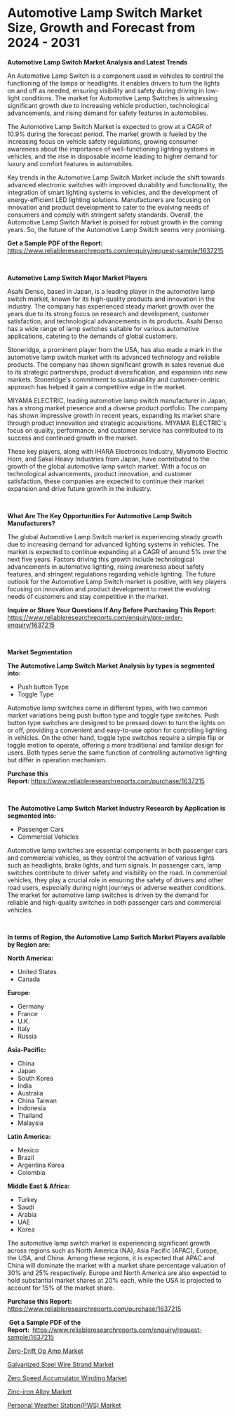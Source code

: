 <p><h1>Automotive Lamp Switch Market Size, Growth and Forecast from 2024 - 2031</h1></p><p><strong>Automotive Lamp Switch Market Analysis and Latest Trends</strong></p>
<p><p>An Automotive Lamp Switch is a component used in vehicles to control the functioning of the lamps or headlights. It enables drivers to turn the lights on and off as needed, ensuring visibility and safety during driving in low-light conditions. The market for Automotive Lamp Switches is witnessing significant growth due to increasing vehicle production, technological advancements, and rising demand for safety features in automobiles.</p><p>The Automotive Lamp Switch Market is expected to grow at a CAGR of 10.9% during the forecast period. The market growth is fueled by the increasing focus on vehicle safety regulations, growing consumer awareness about the importance of well-functioning lighting systems in vehicles, and the rise in disposable income leading to higher demand for luxury and comfort features in automobiles.</p><p>Key trends in the Automotive Lamp Switch Market include the shift towards advanced electronic switches with improved durability and functionality, the integration of smart lighting systems in vehicles, and the development of energy-efficient LED lighting solutions. Manufacturers are focusing on innovation and product development to cater to the evolving needs of consumers and comply with stringent safety standards. Overall, the Automotive Lamp Switch Market is poised for robust growth in the coming years.  So, the future of the Automotive Lamp Switch seems very promising.</p></p>
<p><strong>Get a Sample PDF of the Report:&nbsp;</strong> <a href="https://www.reliableresearchreports.com/enquiry/request-sample/1637215">https://www.reliableresearchreports.com/enquiry/request-sample/1637215</a></p>
<p>&nbsp;</p>
<p><strong>Automotive Lamp Switch Major Market Players</strong></p>
<p><p>Asahi Denso, based in Japan, is a leading player in the automotive lamp switch market, known for its high-quality products and innovation in the industry. The company has experienced steady market growth over the years due to its strong focus on research and development, customer satisfaction, and technological advancements in its products. Asahi Denso has a wide range of lamp switches suitable for various automotive applications, catering to the demands of global customers.</p><p>Stoneridge, a prominent player from the USA, has also made a mark in the automotive lamp switch market with its advanced technology and reliable products. The company has shown significant growth in sales revenue due to its strategic partnerships, product diversification, and expansion into new markets. Stoneridge's commitment to sustainability and customer-centric approach has helped it gain a competitive edge in the market.</p><p>MIYAMA ELECTRIC, leading automotive lamp switch manufacturer in Japan, has a strong market presence and a diverse product portfolio. The company has shown impressive growth in recent years, expanding its market share through product innovation and strategic acquisitions. MIYAMA ELECTRIC's focus on quality, performance, and customer service has contributed to its success and continued growth in the market.</p><p>These key players, along with IHARA Electronics Industry, Miyamoto Electric Horn, and Sakai Heavy Industries from Japan, have contributed to the growth of the global automotive lamp switch market. With a focus on technological advancements, product innovation, and customer satisfaction, these companies are expected to continue their market expansion and drive future growth in the industry.</p></p>
<p>&nbsp;</p>
<p><strong>What Are The Key Opportunities For Automotive Lamp Switch Manufacturers?</strong></p>
<p><p>The global Automotive Lamp Switch market is experiencing steady growth due to increasing demand for advanced lighting systems in vehicles. The market is expected to continue expanding at a CAGR of around 5% over the next five years. Factors driving this growth include technological advancements in automotive lighting, rising awareness about safety features, and stringent regulations regarding vehicle lighting. The future outlook for the Automotive Lamp Switch market is positive, with key players focusing on innovation and product development to meet the evolving needs of customers and stay competitive in the market.</p></p>
<p><strong>Inquire or Share Your Questions If Any Before Purchasing This Report:</strong> <a href="https://www.reliableresearchreports.com/enquiry/pre-order-enquiry/1637215">https://www.reliableresearchreports.com/enquiry/pre-order-enquiry/1637215</a></p>
<p>&nbsp;</p>
<p><strong>Market Segmentation</strong></p>
<p><strong>The Automotive Lamp Switch Market Analysis by types is segmented into:</strong></p>
<p><ul><li>Push button Type</li><li>Toggle Type</li></ul></p>
<p><p>Automotive lamp switches come in different types, with two common market variations being push button type and toggle type switches. Push button type switches are designed to be pressed down to turn the lights on or off, providing a convenient and easy-to-use option for controlling lighting in vehicles. On the other hand, toggle type switches require a simple flip or toggle motion to operate, offering a more traditional and familiar design for users. Both types serve the same function of controlling automotive lighting but differ in operation mechanism.</p></p>
<p><strong>Purchase this Report:&nbsp;</strong><a href="https://www.reliableresearchreports.com/purchase/1637215">https://www.reliableresearchreports.com/purchase/1637215</a></p>
<p>&nbsp;</p>
<p><strong>The Automotive Lamp Switch Market Industry Research by Application is segmented into:</strong></p>
<p><ul><li>Passenger Cars</li><li>Commercial Vehicles</li></ul></p>
<p><p>Automotive lamp switches are essential components in both passenger cars and commercial vehicles, as they control the activation of various lights such as headlights, brake lights, and turn signals. In passenger cars, lamp switches contribute to driver safety and visibility on the road. In commercial vehicles, they play a crucial role in ensuring the safety of drivers and other road users, especially during night journeys or adverse weather conditions. The market for automotive lamp switches is driven by the demand for reliable and high-quality switches in both passenger cars and commercial vehicles.</p></p>
<p>&nbsp;</p>
<p><strong>In terms of Region, the Automotive Lamp Switch Market Players available by Region are:</strong></p>
<p>
    <p> <strong> North America: </strong>
        <ul>
            <li>United States</li>
            <li>Canada</li>
        </ul>
        </p> 
    <p> <strong> Europe: </strong>
        <ul>
            <li>Germany</li>
            <li>France</li>
            <li>U.K.</li>
            <li>Italy</li>
            <li>Russia</li>
        </ul>
        </p> 
    <p> <strong> Asia-Pacific: </strong>
        <ul>
            <li>China</li>
            <li>Japan</li>
            <li>South Korea</li>
            <li>India</li>
            <li>Australia</li>
            <li>China Taiwan</li>
            <li>Indonesia</li>
            <li>Thailand</li>
            <li>Malaysia</li>
        </ul>
        </p> 
    <p> <strong> Latin America: </strong>
        <ul>
            <li>Mexico</li>
            <li>Brazil</li>
            <li>Argentina Korea</li>
            <li>Colombia</li>
        </ul>
        </p> 
    <p> <strong> Middle East & Africa: </strong>
        <ul>
            <li>Turkey</li>
            <li>Saudi</li>
            <li>Arabia</li>
            <li>UAE</li>
            <li>Korea</li>
        </ul>
    </p>
    </p>
<p><p>The automotive lamp switch market is experiencing significant growth across regions such as North America (NA), Asia Pacific (APAC), Europe, the USA, and China. Among these regions, it is expected that APAC and China will dominate the market with a market share percentage valuation of 30% and 25% respectively. Europe and North America are also expected to hold substantial market shares at 20% each, while the USA is projected to account for 15% of the market share.</p></p>
<p><strong>Purchase this Report: </strong><a href="https://www.reliableresearchreports.com/purchase/1637215">https://www.reliableresearchreports.com/purchase/1637215</a></p>
<p>&nbsp;<strong>Get a Sample PDF of the Report:&nbsp;&nbsp;</strong><a href="https://www.reliableresearchreports.com/enquiry/request-sample/1637215">https://www.reliableresearchreports.com/enquiry/request-sample/1637215</a></p>
<p><strong></strong></p>
<p><p><a href="https://github.com/Whitneyboyettebo9kiw7yr13/Market-Research-Report-List-1/blob/main/zero-drift-op-amp-market.md">Zero-Drift Op Amp Market</a></p><p><a href="https://issuu.com/reportprime-2/docs/galvanized-steel-wire-strand-market-size-2030.pptx">Galvanized Steel Wire Strand Market</a></p><p><a href="https://github.com/jhcraigie/Market-Research-Report-List-1/blob/main/zero-speed-accumulator-winding-market.md">Zero Speed Accumulator Winding Market</a></p><p><a href="https://github.com/sonuprakash1/Market-Research-Report-List-1/blob/main/zinc-iron-alloy-market.md">Zinc-iron Alloy Market</a></p><p><a href="https://issuu.com/reportprime-2/docs/personal-weather-stationpws-market-size-2030.pptx">Personal Weather Station(PWS) Market</a></p></p>